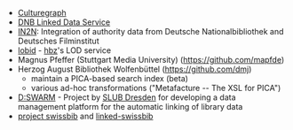 * [Culturegraph](http://hub.culturegraph.org/)
* [DNB Linked Data Service](https://www.dnb.de/EN/Professionell/Metadatendienste/Datenbezug/LDS/lds.html)
* [IN2N](http://in2n.de/): Integration of authority data from Deutsche Nationalbibliothek and Deutsches Filminstitut
* [lobid](http://lobid.org) - [hbz](http://www.hbz-nrw.de/)'s LOD service
* Magnus Pfeffer (Stuttgart Media University) (https://github.com/mapfde)
* Herzog August Bibliothek Wolfenbüttel (https://github.com/dmj)
  - maintain a PICA-based search index (beta)
  - various ad-hoc transformations ("Metafacture -- The XSL for PICA")
* [D:SWARM](http://www.dswarm.org/) - Project by [SLUB Dresden](http://www.slub-dresden.de/) for developing a data management platform for the automatic linking of library data
* [project swissbib](http://www.swissbib.ch) and [linked-swissbib](http://linked.swissbib.ch)